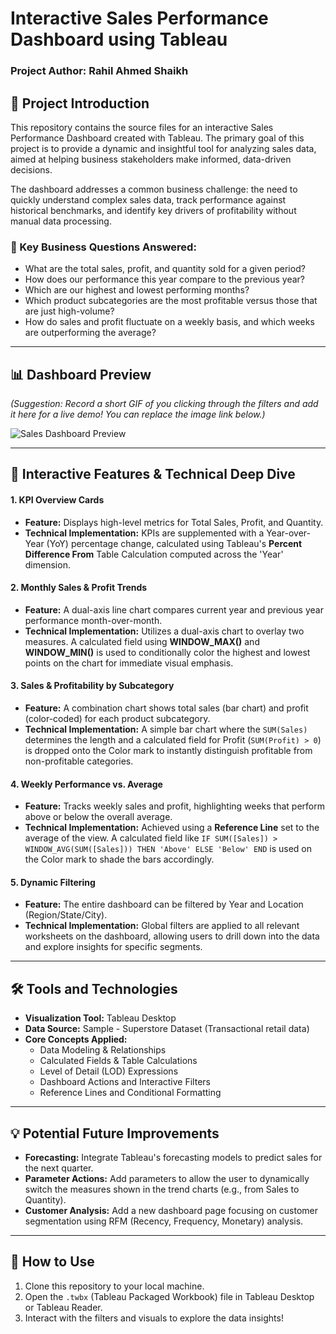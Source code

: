 # Interactive Sales Performance Dashboard using Tableau

### Project Author: Rahil Ahmed Shaikh

## 📜 Project Introduction

This repository contains the source files for an interactive Sales Performance Dashboard created with Tableau. The primary goal of this project is to provide a dynamic and insightful tool for analyzing sales data, aimed at helping business stakeholders make informed, data-driven decisions.

The dashboard addresses a common business challenge: the need to quickly understand complex sales data, track performance against historical benchmarks, and identify key drivers of profitability without manual data processing.

### 🔑 Key Business Questions Answered:
* What are the total sales, profit, and quantity sold for a given period?
* How does our performance this year compare to the previous year?
* Which are our highest and lowest performing months?
* Which product subcategories are the most profitable versus those that are just high-volume?
* How do sales and profit fluctuate on a weekly basis, and which weeks are outperforming the average?

---

## 📊 Dashboard Preview

*(Suggestion: Record a short GIF of you clicking through the filters and add it here for a live demo! You can replace the image link below.)*

![Sales Dashboard Preview](https://i.imgur.com/your-dashboard-image.png)

---

## 🎯 Interactive Features & Technical Deep Dive

#### 1. KPI Overview Cards
* **Feature:** Displays high-level metrics for Total Sales, Profit, and Quantity.
* **Technical Implementation:** KPIs are supplemented with a Year-over-Year (YoY) percentage change, calculated using Tableau's **Percent Difference From** Table Calculation computed across the 'Year' dimension.

#### 2. Monthly Sales & Profit Trends
* **Feature:** A dual-axis line chart compares current year and previous year performance month-over-month.
* **Technical Implementation:** Utilizes a dual-axis chart to overlay two measures. A calculated field using **WINDOW_MAX()** and **WINDOW_MIN()** is used to conditionally color the highest and lowest points on the chart for immediate visual emphasis.

#### 3. Sales & Profitability by Subcategory
* **Feature:** A combination chart shows total sales (bar chart) and profit (color-coded) for each product subcategory.
* **Technical Implementation:** A simple bar chart where the `SUM(Sales)` determines the length and a calculated field for Profit (`SUM(Profit) > 0`) is dropped onto the Color mark to instantly distinguish profitable from non-profitable categories.

#### 4. Weekly Performance vs. Average
* **Feature:** Tracks weekly sales and profit, highlighting weeks that perform above or below the overall average.
* **Technical Implementation:** Achieved using a **Reference Line** set to the average of the view. A calculated field like `IF SUM([Sales]) > WINDOW_AVG(SUM([Sales])) THEN 'Above' ELSE 'Below' END` is used on the Color mark to shade the bars accordingly.

#### 5. Dynamic Filtering
* **Feature:** The entire dashboard can be filtered by Year and Location (Region/State/City).
* **Technical Implementation:** Global filters are applied to all relevant worksheets on the dashboard, allowing users to drill down into the data and explore insights for specific segments.

---

## 🛠️ Tools and Technologies

* **Visualization Tool:** Tableau Desktop
* **Data Source:** Sample - Superstore Dataset (Transactional retail data)
* **Core Concepts Applied:**
    * Data Modeling & Relationships
    * Calculated Fields & Table Calculations
    * Level of Detail (LOD) Expressions
    * Dashboard Actions and Interactive Filters
    * Reference Lines and Conditional Formatting

---

## 💡 Potential Future Improvements

* **Forecasting:** Integrate Tableau's forecasting models to predict sales for the next quarter.
* **Parameter Actions:** Add parameters to allow the user to dynamically switch the measures shown in the trend charts (e.g., from Sales to Quantity).
* **Customer Analysis:** Add a new dashboard page focusing on customer segmentation using RFM (Recency, Frequency, Monetary) analysis.

---

## 🚀 How to Use

1.  Clone this repository to your local machine.
2.  Open the `.twbx` (Tableau Packaged Workbook) file in Tableau Desktop or Tableau Reader.
3.  Interact with the filters and visuals to explore the data insights!
